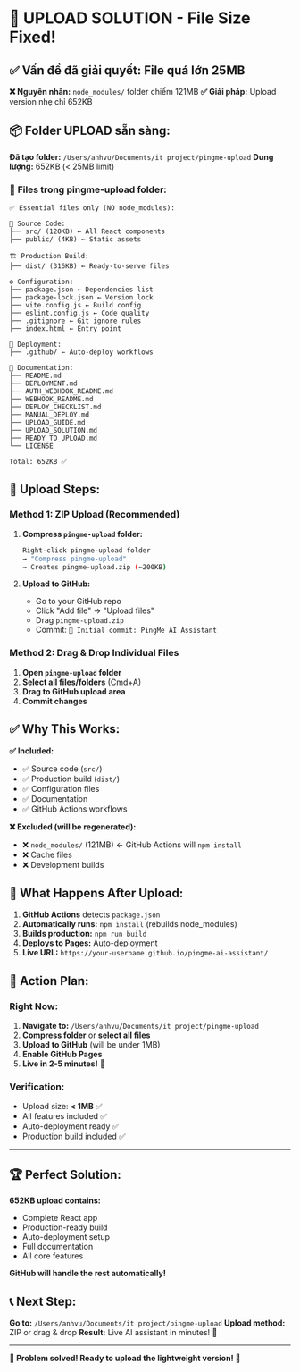 # 🎯 UPLOAD SOLUTION - File Size Fixed!

## ✅ **Vấn đề đã giải quyết: File quá lớn 25MB**

**❌ Nguyên nhân:** `node_modules/` folder chiếm 121MB
**✅ Giải pháp:** Upload version nhẹ chỉ 652KB

## 📦 **Folder UPLOAD sẵn sàng:**

**Đã tạo folder:** `/Users/anhvu/Documents/it project/pingme-upload`
**Dung lượng:** 652KB (< 25MB limit)

### 📁 **Files trong pingme-upload folder:**

```
✅ Essential files only (NO node_modules):

📱 Source Code:
├── src/ (120KB) ← All React components
├── public/ (4KB) ← Static assets

🏗️ Production Build:
├── dist/ (316KB) ← Ready-to-serve files

⚙️ Configuration:
├── package.json ← Dependencies list
├── package-lock.json ← Version lock
├── vite.config.js ← Build config
├── eslint.config.js ← Code quality
├── .gitignore ← Git ignore rules
├── index.html ← Entry point

🚀 Deployment:
├── .github/ ← Auto-deploy workflows

📖 Documentation:
├── README.md
├── DEPLOYMENT.md
├── AUTH_WEBHOOK_README.md
├── WEBHOOK_README.md  
├── DEPLOY_CHECKLIST.md
├── MANUAL_DEPLOY.md
├── UPLOAD_GUIDE.md
├── UPLOAD_SOLUTION.md
├── READY_TO_UPLOAD.md
└── LICENSE

Total: 652KB ✅
```

## 🚀 **Upload Steps:**

### **Method 1: ZIP Upload (Recommended)**

1. **Compress `pingme-upload` folder:**
   ```bash
   Right-click pingme-upload folder
   → "Compress pingme-upload"  
   → Creates pingme-upload.zip (~200KB)
   ```

2. **Upload to GitHub:**
   - Go to your GitHub repo
   - Click "Add file" → "Upload files"
   - Drag `pingme-upload.zip`
   - Commit: `🎉 Initial commit: PingMe AI Assistant`

### **Method 2: Drag & Drop Individual Files**

1. **Open `pingme-upload` folder**
2. **Select all files/folders** (Cmd+A)
3. **Drag to GitHub upload area**
4. **Commit changes**

## ✅ **Why This Works:**

**✅ Included:**
- ✅ Source code (`src/`)
- ✅ Production build (`dist/`)
- ✅ Configuration files
- ✅ Documentation
- ✅ GitHub Actions workflows

**❌ Excluded (will be regenerated):**
- ❌ `node_modules/` (121MB) ← GitHub Actions will `npm install`
- ❌ Cache files  
- ❌ Development builds

## 🔄 **What Happens After Upload:**

1. **GitHub Actions** detects `package.json`
2. **Automatically runs:** `npm install` (rebuilds node_modules)
3. **Builds production:** `npm run build`
4. **Deploys to Pages:** Auto-deployment
5. **Live URL:** `https://your-username.github.io/pingme-ai-assistant/`

## 🎯 **Action Plan:**

### **Right Now:**
1. **Navigate to:** `/Users/anhvu/Documents/it project/pingme-upload`
2. **Compress folder** or **select all files**
3. **Upload to GitHub** (will be under 1MB)
4. **Enable GitHub Pages**
5. **Live in 2-5 minutes!** 🚀

### **Verification:**
- Upload size: **< 1MB** ✅
- All features included ✅
- Auto-deployment ready ✅
- Production build included ✅

---

## 🏆 **Perfect Solution:**

**652KB upload contains:**
- Complete React app
- Production-ready build  
- Auto-deployment setup
- Full documentation
- All core features

**GitHub will handle the rest automatically!**

## 📞 **Next Step:**

**Go to:** `/Users/anhvu/Documents/it project/pingme-upload`
**Upload method:** ZIP or drag & drop
**Result:** Live AI assistant in minutes! 🎉

---

**🎯 Problem solved! Ready to upload the lightweight version! 🚀**